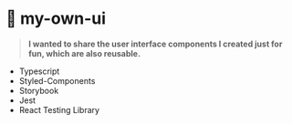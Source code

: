 # 🧬 my-own-ui

> **I wanted to share the user interface components I created just for fun, which are also reusable.**

- Typescript
- Styled-Components
- Storybook
- Jest
- React Testing Library

